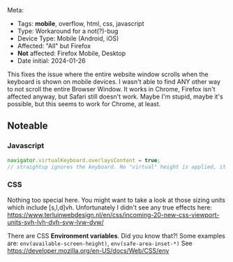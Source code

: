 Meta:
-	Tags: **mobile**, overflow, html, css, javascript
-	Type: Workaround for a not(?)-bug
-	Device Type: Mobile (Android, iOS)
-	Affected: "All" but Firefox
-	**Not** affected: Firefox Mobile, Desktop
-	Date initial: 2024-01-26

This fixes the issue where the entire website window scrolls when the keyboard is shown on mobile devices. I wasn't able to find ANY other way to not scroll the entire Browser Window.
It works in Chrome, Firefox isn't affected anyway, but Safari still doesn't work. Maybe I'm stupid, maybe it's possible, but this seems to work for Chrome, at least.

## Noteable

### Javascript
``` javascript
navigator.virtualKeyboard.overlaysContent = true;
// straightup ignores the keyboard. No "virtual" height is applied, it's just as if you sticked a keyboard-sticker on your screen. Might already be the solution you're looking for.
```


### CSS
Nothing too special here. You might want to take a look at those sizing units which include [s,l,d]vh. Unfortunately I didn't see any true effects here: https://www.terluinwebdesign.nl/en/css/incoming-20-new-css-viewport-units-svh-lvh-dvh-svw-lvw-dvw/

There are CSS **Environment variables**. Did you know that?! Some examples are: `env(available-screen-height)`, `env(safe-area-inset-*)`
See https://developer.mozilla.org/en-US/docs/Web/CSS/env
